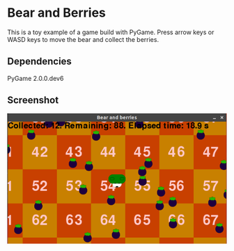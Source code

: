 # Bear and Berries

This is a toy example of a game build with PyGame.
Press arrow keys or WASD keys to move the bear and collect the berries.

## Dependencies

PyGame 2.0.0.dev6

## Screenshot

![Screenshot of the example game](https://github.com/mechbear14/bear-berries/raw/master/screenshot.png)
